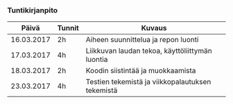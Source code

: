 ### Tuntikirjanpito
Päivä | Tunnit | Kuvaus
--------------- | ----- | ------
16.03.2017 | 2h | Aiheen suunnittelua ja repon luonti
17.03.2017 | 4h | Liikkuvan laudan tekoa, käyttöliittymän luontia
18.03.2017 | 2h | Koodin siistintää ja muokkaamista
23.03.2017 | 4h | Testien tekemistä ja viikkopalautuksen tekemistä
